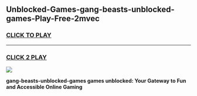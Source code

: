 
## Unblocked-Games-gang-beasts-unblocked-games-Play-Free-2mvec
<h3>
<a href="https://premium76.site?title=gang-beasts-unblocked-games&ref=10A">CLICK TO PLAY</a></h3>
<hr>

<h3>
<a href="https://premium76.site?title=gang-beasts-unblocked-games&ref=10A">CLICK 2 PLAY</a>
  
</h3>

<a href="https://premium76.site?title=gang-beasts-unblocked-games&ref=10A"><img src="https://clearcache.store/games.png"></a>


**gang-beasts-unblocked-games games unblocked: Your Gateway to Fun and Accessible Online Gaming**
